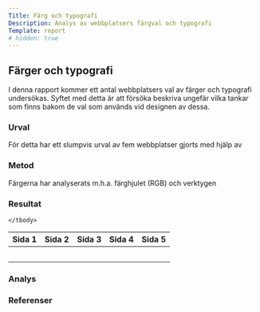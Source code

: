 ```yaml
---
Title: Färg och typografi
Description: Analys av webbplatsers färgval och typografi
Template: report
# hidden: true
---
```


## Färger och typografi

I denna rapport kommer ett antal webbplatsers val av färger och typografi undersökas.
Syftet med detta är att försöka beskriva ungefär vilka tankar som finns bakom de val som används vid designen av dessa.

### Urval

För detta har ett slumpvis urval av fem webbplatser gjorts med hjälp av

### Metod

Färgerna har analyserats m.h.a. färghjulet (RGB) och verktygen 

### Resultat

<table class="colortable">
    <thead>
        <tr>
            <th>Sida 1</th>
            <th>Sida 2</th>
            <th>Sida 3</th>
            <th>Sida 4</th>
            <th>Sida 5</th>
        </tr>
    </thead>
    <tbody>
        <tr class="co1">
            <td class="site1"></td>
            <td class="site2"></td>
            <td class="site3"></td>
            <td class="site4"></td>
            <td class="site5"></td>
        </tr>
        <tr class="co2">
            <td class="site1"></td>
            <td class="site2"></td>
            <td class="site3"></td>
            <td class="site4"></td>
            <td class="site5"></td>
        </tr>
        <tr class="co3">
            <td class="site1"></td>
            <td class="site2"></td>
            <td class="site3"></td>
            <td class="site4"></td>
            <td class="site5"></td>
        </tr>
        <tr class="co4">
            <td class="site1"></td>
            <td class="site2"></td>
            <td class="site3"></td>
            <td class="site4"></td>
            <td class="site5"></td>
        </tr>
        <tr class="co5">
            <td class="site1"></td>
            <td class="site2"></td>
            <td class="site3"></td>
            <td class="site4"></td>
            <td class="site5"></td>
        </tr>

    </tbody>
</table>

### Analys

### Referenser
